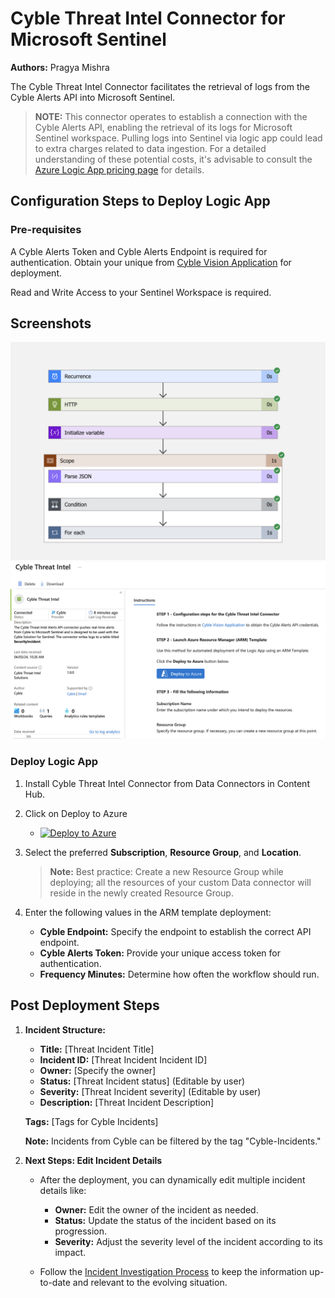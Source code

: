 # Cyble Threat Intel Connector for Microsoft Sentinel

**Authors:** Pragya Mishra

The Cyble Threat Intel Connector facilitates the retrieval of logs from the Cyble Alerts API into Microsoft Sentinel.

> **NOTE:** This connector operates to establish a connection with the Cyble Alerts API, enabling the retrieval of its logs for Microsoft Sentinel workspace. Pulling logs into Sentinel via logic app could lead to extra charges related to data ingestion. For a detailed understanding of these potential costs, it's advisable to consult the [Azure Logic App pricing page](https://azure.microsoft.com/en-in/pricing/details/logic-apps/) for details.

## Configuration Steps to Deploy Logic App

### Pre-requisites

A Cyble Alerts Token and Cyble Alerts Endpoint is required for authentication. Obtain your unique from [Cyble Vision Application](https://cyble.ai) for deployment.

Read and Write Access to your Sentinel Workspace is required.

## Screenshots
![Cyble-Threat-Intel-App](./Images/Cyble-Threat-Intel-Logic-App.png)
![Cyble-Threat-Connector](./Images/Cyble-Threat-Intel-Connector.png)

### Deploy Logic App

1. Install Cyble Threat Intel Connector from Data Connectors in Content Hub.

2. Click on Deploy to Azure
   - [![Deploy to Azure](https://aka.ms/deploytoazurebutton)](https://portal.azure.com/#create/Microsoft.Template/uri/https%3A%2F%2Fraw.githubusercontent.com%2FAzure%2FAzure-Sentinel%2Fmaster%2FPlaybooks%2FCybleLogicApp%2Fazuredeploy.json)

3. Select the preferred **Subscription**, **Resource Group**, and **Location**.
   > **Note:** Best practice: Create a new Resource Group while deploying; all the resources of your custom Data connector will reside in the newly created Resource Group.

4. Enter the following values in the ARM template deployment:
    - **Cyble Endpoint:** Specify the endpoint to establish the correct API endpoint.
    - **Cyble Alerts Token:** Provide your unique access token for authentication.
    - **Frequency Minutes:** Determine how often the workflow should run.

## Post Deployment Steps

1. **Incident Structure:**

   - **Title:** [Threat Incident Title]
   - **Incident ID:** [Threat Incident Incident ID]
   - **Owner:** [Specify the owner]
   - **Status:** [Threat Incident status] (Editable by user)
   - **Severity:** [Threat Incident severity] (Editable by user)
   - **Description:** [Threat Incident Description]

   **Tags:** [Tags for Cyble Incidents] 

   **Note:** Incidents from Cyble can be filtered by the tag "Cyble-Incidents."

2. **Next Steps: Edit Incident Details**

   - After the deployment, you can dynamically edit multiple incident details like:
     - **Owner:** Edit the owner of the incident as needed.
     - **Status:** Update the status of the incident based on its progression.
     - **Severity:** Adjust the severity level of the incident according to its impact.

   - Follow the [Incident Investigation Process](https://learn.microsoft.com/en-us/azure/sentinel/investigate-incidents) to keep the information up-to-date and relevant to the evolving situation.
